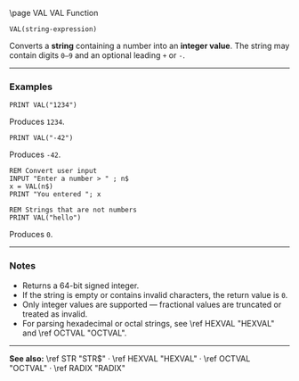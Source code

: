 \page VAL VAL Function

```basic
VAL(string-expression)
```

Converts a **string** containing a number into an **integer value**.
The string may contain digits `0–9` and an optional leading `+` or `-`.

---

### Examples

```basic
PRINT VAL("1234")
```

Produces `1234`.

```basic
PRINT VAL("-42")
```

Produces `-42`.

```basic
REM Convert user input
INPUT "Enter a number > " ; n$
x = VAL(n$)
PRINT "You entered "; x
```

```basic
REM Strings that are not numbers
PRINT VAL("hello")
```

Produces `0`.

---

### Notes

* Returns a 64-bit signed integer.
* If the string is empty or contains invalid characters, the return value is `0`.
* Only integer values are supported — fractional values are truncated or treated as invalid.
* For parsing hexadecimal or octal strings, see \ref HEXVAL "HEXVAL" and \ref OCTVAL "OCTVAL".

---

**See also:**
\ref STR "STR$" · \ref HEXVAL "HEXVAL" · \ref OCTVAL "OCTVAL" · \ref RADIX "RADIX"
